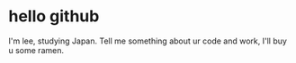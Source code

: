 # hello github 
I'm lee, studying Japan.
Tell me something about ur code and work, I'll buy u some ramen.

